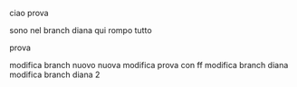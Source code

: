 ciao prova

sono nel branch diana qui rompo tutto

prova

modifica branch nuovo
nuova modifica
prova con ff
modifica branch diana
modifica branch diana 2